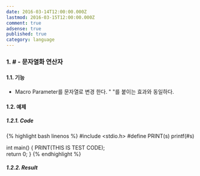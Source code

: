 ```yaml
---
date: 2016-03-14T12:00:00.000Z
lastmod: 2016-03-15T12:00:00.000Z
comment: true
adsense: true
published: true
category: language
---
```

### 1. # - 문자열화 연산자

#### 1.1. 기능

* Macro Parameter를 문자열로 변경 한다. " "를 붙이는 효과와 동일하다.

#### 1.2. 예제

##### 1.2.1. Code
{% highlight bash linenos %}
#include <stdio.h>
#define PRINT(s)    printf(#s)
 
int main()
{
    PRINT(THIS IS TEST CODE);                          
    return 0;
}
{% endhighlight %}

##### 1.2.2. Result


